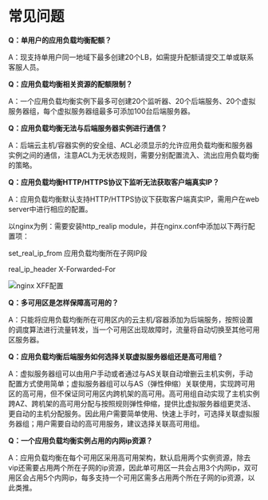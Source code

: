 # 常见问题

**Q：单用户的应用负载均衡配额？**

A：现支持单用户同一地域下最多创建20个LB，如需提升配额请提交工单或联系客服人员。


**Q：应用负载均衡相关资源的配额限制？**

A：一个应用负载均衡实例下最多可创建20个监听器、20个后端服务、20个虚拟服务器组，每个虚拟服务器组最多可添加100台后端服务器。


**Q：应用负载均衡无法与后端服务器实例进行通信？**

A：后端云主机/容器实例的安全组、ACL必须显示的允许应用负载均衡和服务器实例之间的通信，注意ACL为无状态规则，需要分别配置流入、流出应用负载均衡的策略。

**Q：应用负载均衡HTTP/HTTPS协议下监听无法获取客户端真实IP？**

A：应用负载均衡默认支持HTTP/HTTPS协议下获取客户端真实IP，需用户在web server中进行相应的配置。

以nginx为例：需要安装http_realip module，并在nginx.conf中添加以下两行配置项：

set_real_ip_from 应用负载均衡所在子网IP段

real_ip_header X-Forwarded-For

![nginx XFF配置](https://github.com/jdcloudcom/cn/blob/master/image/Networking/ALB/ALB-010.png)

**Q：多可用区是怎样保障高可用的？**

A：只能将应用负载均衡所在可用区内的云主机/容器添加为后端服务，按照设置的调度算法进行流量转发，当一个可用区出现故障时，流量将自动切换至其他可用区服务器。


**Q：应用负载均衡后端服务如何选择关联虚拟服务器组还是高可用组？**

A：虚拟服务器组可以由用户手动或者通过与AS关联自动增删云主机实例，手动配置方式使用简单；虚拟服务器组可以与AS（弹性伸缩）关联使用，实现跨可用区的高可用，但不保证同可用区内跨机架的高可用。高可用组自动实现了主机实例跨AZ、跨机架的高可用分配与按照规则弹性伸缩，提供比虚拟服务器组更灵活、更自动的主机分配服务。因此用户需要简单使用、快速上手时，可选择关联虚拟服务器组；用户需要自动的高可用服务，建议选择关联高可用组。


**Q：一个应用负载均衡实例占用的内网ip资源？**

A：应用负载均衡在每个可用区采用高可用架构，默认启用两个实例资源，除去vip还需要占用两个所在子网的ip资源，因此单可用区一共会占用3个内网ip，双可用区会占用5个内网ip，每多支持一个可用区需多占用两个所在子网的ip资源，以此类推。
